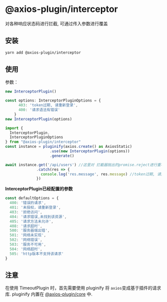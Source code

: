 # @axios-plugin/interceptor <Badge type="tip" text="^0.0.5" />

对各种响应状态码进行拦截, 可通过传入参数进行覆盖

## 安装
```bash
yarn add @axios-plugin/interceptor
```

## 使用
参数：
```ts
new InterceptorPlugin()

const options: InterceptorPluginOptions = {
      403: 'token过期, 请重新登录',
      400: '请求语法有错误'
    }
new InterceptorPlugin(options)
```

```ts
import { 
  InterceptorPlugin, 
  InterceptorPluginOptions 
} from "@axios-plugin/interceptor"
const instance = pluginify(axios.create() as AxiosStatic)
                    .use(new InterceptorPlugin(options))
                    .generate()

await instance.get('/api/users') //这里对 拦截器抛出的promise.reject进行重写，我们可以通过 res.message 获取传入的自定义错误消息
              .catch(res => { 
                console.log('res.message', res.message) //token过期, 请重新登录
              })
```

**InterceptorPlugin已经配置的参数**
``` js
const defaultOptions = {
  400: '错误的请求',
  401: '未授权，请重新登录',
  403: '拒绝访问',
  404: '请求错误,未找到该资源',
  405: '请求方法未允许',
  408: '请求超时',
  500: '服务器端出错',
  501: '网络未实现',
  502: '网络错误',
  503: '服务不可用',
  504: '网络超时',
  505: 'http版本不支持该请求'
}
```

## 注意
在使用 TimeoutPlugin 时，首先需要使用 pluginify 将 `axios`变成基于插件的请求库.
pluginify 内置在 [@axios-plugin/core](https://www.npmjs.com/package/@axios-plugin/core) 中.